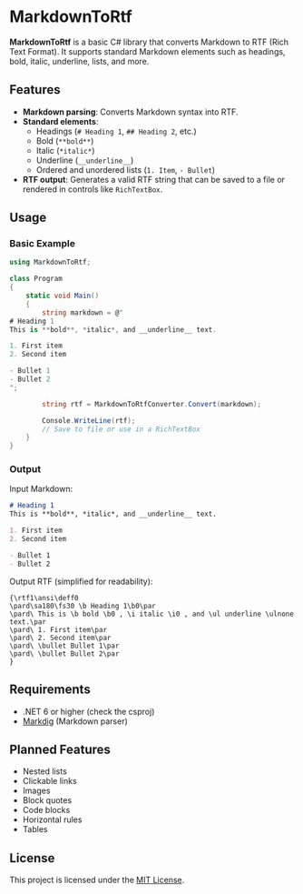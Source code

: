 

# MarkdownToRtf

**MarkdownToRtf** is a basic C# library that converts Markdown to RTF (Rich Text Format). It supports standard Markdown elements such as headings, bold, italic, underline, lists, and more.

## Features

- **Markdown parsing**: Converts Markdown syntax into RTF.
- **Standard elements**:
  - Headings (`# Heading 1`, `## Heading 2`, etc.)
  - Bold (`**bold**`)
  - Italic (`*italic*`)
  - Underline (`__underline__`)
  - Ordered and unordered lists (`1. Item`, `- Bullet`)
- **RTF output**: Generates a valid RTF string that can be saved to a file or rendered in controls like `RichTextBox`.


## Usage

### Basic Example

```csharp
using MarkdownToRtf;

class Program
{
    static void Main()
    {
        string markdown = @"
# Heading 1
This is **bold**, *italic*, and __underline__ text.

1. First item
2. Second item

- Bullet 1
- Bullet 2
";

        string rtf = MarkdownToRtfConverter.Convert(markdown);

        Console.WriteLine(rtf);
        // Save to file or use in a RichTextBox
    }
}
```

### Output

Input Markdown:

```markdown
# Heading 1
This is **bold**, *italic*, and __underline__ text.

1. First item
2. Second item

- Bullet 1
- Bullet 2
```

Output RTF (simplified for readability):

```rtf
{\rtf1\ansi\deff0
\pard\sa180\fs30 \b Heading 1\b0\par
\pard\ This is \b bold \b0 , \i italic \i0 , and \ul underline \ulnone  text.\par
\pard\ 1. First item\par
\pard\ 2. Second item\par
\pard\ \bullet Bullet 1\par
\pard\ \bullet Bullet 2\par
}
```

## Requirements

- .NET 6 or higher (check the csproj)
- [Markdig](https://github.com/xoofx/markdig) (Markdown parser)

## Planned Features

- Nested lists
- Clickable links
- Images
- Block quotes
- Code blocks
- Horizontal rules
- Tables



## License

This project is licensed under the [MIT License](LICENSE).
